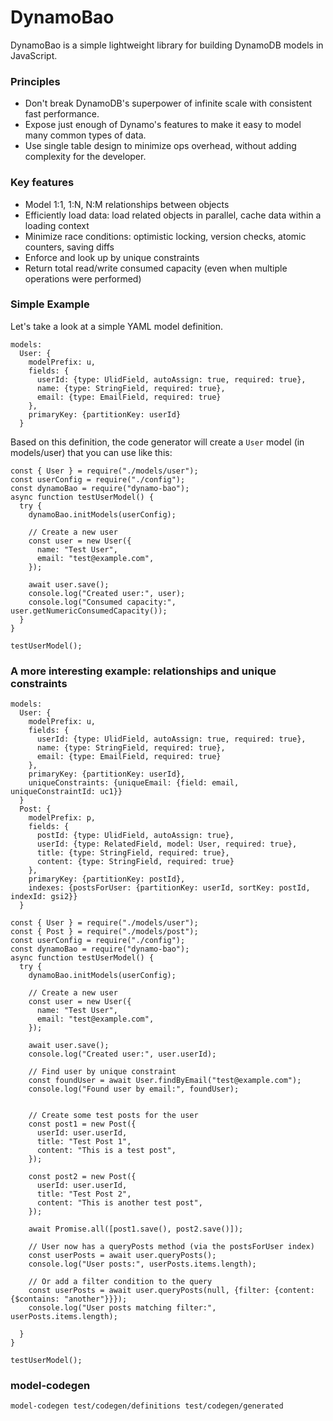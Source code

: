 # DynamoBao

DynamoBao is a simple lightweight library for building DynamoDB models in JavaScript.

### Principles

- Don't break DynamoDB's superpower of infinite scale with consistent fast performance.
- Expose just enough of Dynamo's features to make it easy to model many common types of data.
- Use single table design to minimize ops overhead, without adding complexity for the developer.

### Key features

- Model 1:1, 1:N, N:M relationships between objects
- Efficiently load data: load related objects in parallel, cache data within a loading context
- Minimize race conditions: optimistic locking, version checks, atomic counters, saving diffs
- Enforce and look up by unique constraints
- Return total read/write consumed capacity (even when multiple operations were performed)

### Simple Example

Let's take a look at a simple YAML model definition.

```
models:
  User: {
    modelPrefix: u,
    fields: {
      userId: {type: UlidField, autoAssign: true, required: true},
      name: {type: StringField, required: true},
      email: {type: EmailField, required: true}
    },
    primaryKey: {partitionKey: userId}
  }
```

Based on this definition, the code generator will create a `User` model (in models/user) that you can use like this:

```
const { User } = require("./models/user");
const userConfig = require("./config");
const dynamoBao = require("dynamo-bao");
async function testUserModel() {
  try {
    dynamoBao.initModels(userConfig);

    // Create a new user
    const user = new User({
      name: "Test User",
      email: "test@example.com",
    });

    await user.save();
    console.log("Created user:", user);
    console.log("Consumed capacity:", user.getNumericConsumedCapacity());
  }
}

testUserModel();
```

### A more interesting example: relationships and unique constraints

```
models:
  User: {
    modelPrefix: u,
    fields: {
      userId: {type: UlidField, autoAssign: true, required: true},
      name: {type: StringField, required: true},
      email: {type: EmailField, required: true}
    },
    primaryKey: {partitionKey: userId},
    uniqueConstraints: {uniqueEmail: {field: email, uniqueConstraintId: uc1}}
  }
  Post: {
    modelPrefix: p,
    fields: {
      postId: {type: UlidField, autoAssign: true},
      userId: {type: RelatedField, model: User, required: true},
      title: {type: StringField, required: true},
      content: {type: StringField, required: true}
    },
    primaryKey: {partitionKey: postId},
    indexes: {postsForUser: {partitionKey: userId, sortKey: postId, indexId: gsi2}}
  }
```

```
const { User } = require("./models/user");
const { Post } = require("./models/post");
const userConfig = require("./config");
const dynamoBao = require("dynamo-bao");
async function testUserModel() {
  try {
    dynamoBao.initModels(userConfig);

    // Create a new user
    const user = new User({
      name: "Test User",
      email: "test@example.com",
    });

    await user.save();
    console.log("Created user:", user.userId);

    // Find user by unique constraint
    const foundUser = await User.findByEmail("test@example.com");
    console.log("Found user by email:", foundUser);


    // Create some test posts for the user
    const post1 = new Post({
      userId: user.userId,
      title: "Test Post 1",
      content: "This is a test post",
    });

    const post2 = new Post({
      userId: user.userId,
      title: "Test Post 2",
      content: "This is another test post",
    });

    await Promise.all([post1.save(), post2.save()]);

    // User now has a queryPosts method (via the postsForUser index)
    const userPosts = await user.queryPosts();
    console.log("User posts:", userPosts.items.length);

    // Or add a filter condition to the query
    const userPosts = await user.queryPosts(null, {filter: {content: {$contains: "another"}}});
    console.log("User posts matching filter:", userPosts.items.length);

  }
}

testUserModel();
```

### model-codegen

```
model-codegen test/codegen/definitions test/codegen/generated
```
